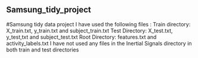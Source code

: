 ## Samsung_tidy_project
#Samsung tidy data project
I have used the following files :
Train directory: X_train.txt, y_train.txt and subject_train.txt
Test Directory: X_test.txt, y_test,txt and subject_test.txt
Root Directory: features.txt and activity_labels.txt
I have not used any files in the Inertial Signals directory in both train and test directories
